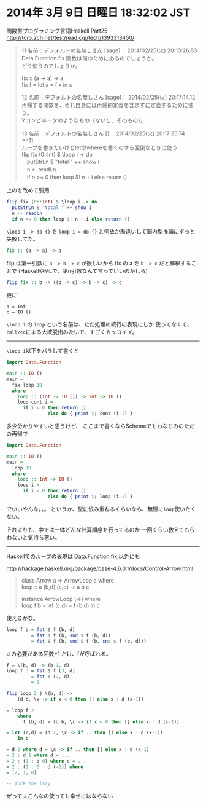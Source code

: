 # 2014年  3月  9日 日曜日 18:32:02 JST

関数型プログラミング言語Haskell Part25  
http://toro.2ch.net/test/read.cgi/tech/1393313450/

> 11 名前：デフォルトの名無しさん [sage]： 2014/02/25(火) 20:10:26.83  
> Data.Function.fix 関数は何のためにあるのでしょうか。  
> どう使うのでしょうか。  
>   
> fix :: (a -> a) -> a  
> fix f = let x = f x in x   
>   
>   
> 12 名前：デフォルトの名無しさん [sage]： 2014/02/25(火) 20:17:14.12  
> 再帰する関数を、それ自身には再帰的定義を含まずに定義するために使う。  
> Yコンビネータのようなもの（ないし、そのもの）。   
>   
>   
> 13 名前：デフォルトの名無しさん []： 2014/02/25(火) 20:17:35.74  
> \>\>11  
> ループを書きたいけどletやwhereを書くのすら面倒なときに使う  
> flip fix (0::Int) $ \loop i -> do  
> 　putStrLn $ "total " ++ show i  
> 　n <- readLn  
> 　if n >= 0 then loop $! n + i else return ()   

上のを改めて引用

```haskell
flip fix (0::Int) $ \loop i -> do
  putStrLn $ "total " ++ show i
  n <- readLn
  if n >= 0 then loop $! n + i else return () 
```

`\loop i -> do {}`
を
`loop i = do {}`
と何故か勘違いして脳内型推論にずっと失敗してた。

```haskell
fix :: (a -> a) -> a
```

flip は第一引数に `a -> b -> c` が欲しいから fix の a を `b -> c` だと解釈することで (HaskellやMLで、第n引数なんて言っていいのかしら)

```haskell
flip fix :: b -> ((b -> c) -> b -> c) -> c
```

更に

    b = Int
    c = IO ()

`\loop i` の `loop` という名前は、ただ処理の続行の表現にしか
使ってなくて、`call/cc`による大域脱出みたいで、すごくカッコイイ。

---

`\loop i`以下をバラして書くと

```haskell
import Data.Function

main :: IO ()
main =
  fix loop 10
  where
    loop :: (Int -> IO ()) -> Int -> IO ()
    loop cont i =
      if i < 0 then return ()
               else do { print i; cont (i-1) }
```

多少分かりやすいと思うけど、
ここまで書くならSchemeでもおなじみのただの再帰で

```haskell
import Data.Function

main :: IO ()
main =
  loop 10
  where
    loop :: Int -> IO ()
    loop i =
      if i < 0 then return ()
               else do { print i; loop (i-1) }
```

でいいやんな。。。
というか、型に恨み重ねるくらいなら、無理に`loop`使いたくない。

それよりも、中では一体どんな計算順序を行ってるのか
一回くらい教えてもらわないと気持ち悪い。

---

Haskellでのループの表現は Data.Function.fix 以外にも

http://hackage.haskell.org/package/base-4.6.0.1/docs/Control-Arrow.html

> class Arrow a => ArrowLoop a where  
>     loop :: a (b,d) (c,d) -> a b c  
>   
> instance ArrowLoop (->) where  
>     loop f b = let (c,d) = f (b,d) in c  

使えるかな。

```haskell
loop f b = fst $ f (b, d)
         = fst $ f (b, snd $ f (b, d))
         = fst $ f (b, snd $ f (b, snd $ f (b, d)))
```

d の必要がある回数+1 だけ、fが呼ばれる。

```haskell
f = \(b, d) -> (b-1, d)
loop f 3 = fst $ f (3, d)
         = fst $ (2, d)
         = 2
```

```haskell
flip loop 2 $ \(b, d) ->
    (d b, \x -> if x < 0 then [] else x : d (x-1))

= loop f 2
    where
      f (b, d) = (d b, \x -> if x < 0 then [] else x : d (x-1))

= let (c,d) = (d 2, \x -> if .. then [] else x : d (x-1))
    in c

= d 2 where d = \x -> if .. then [] else x : d (x-1)
= 2 : d 1 where d = ...
= 2 : (1 : d 0) where d = ...
= 2 : (1 : 0 : d (-1)) where
= [2, 1, 0]

-- fuck the lazy
```

ぜってぇこんなの使っても幸せにはならない
